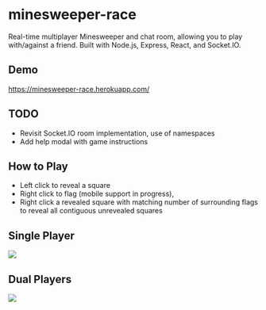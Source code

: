 # minesweeper-race

Real-time multiplayer Minesweeper and chat room, allowing you to play with/against a friend. Built with Node.js, Express, React, and Socket.IO.

## Demo
https://minesweeper-race.herokuapp.com/

## TODO
* Revisit Socket.IO room implementation, use of namespaces
* Add help modal with game instructions

## How to Play
* Left click to reveal a square
* Right click to flag (mobile support in progress),
* Right click a revealed square with matching number of surrounding flags to reveal all contiguous unrevealed squares

## Single Player
![](https://i.imgur.com/qoSThh9.jpg)

## Dual Players
![](https://i.imgur.com/vOhMezY.jpg)
